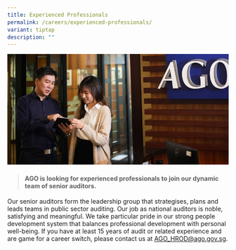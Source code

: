 ```yaml
---
title: Experienced Professionals
permalink: /careers/experienced-professionals/
variant: tiptap
description: ""
---
```

![](/images/Office%20shoot/lowres2Z0A6970_800x400.jpg)

> #### **AGO is looking for experienced professionals to join our dynamic team of senior auditors.** 

Our senior auditors form the leadership group that strategises, plans and leads teams in public sector auditing. Our job as national auditors is noble, satisfying and meaningful. We take particular pride in our strong people development system that balances professional development with personal well-being. If you have at least 15 years of audit or related experience and are game for a career switch, please contact us at [AGO_HROD@ago.gov.sg](mailto:AGO_HROD@ago.gov.sg).